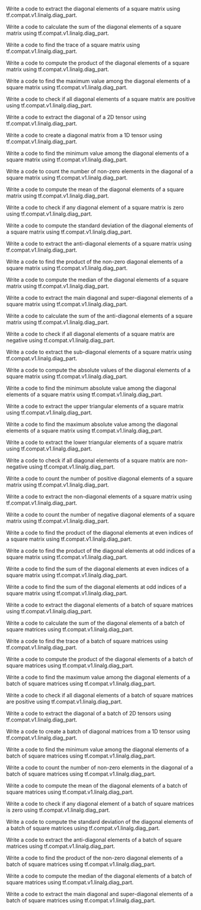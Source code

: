 Write a code to extract the diagonal elements of a square matrix using tf.compat.v1.linalg.diag_part.

Write a code to calculate the sum of the diagonal elements of a square matrix using tf.compat.v1.linalg.diag_part.

Write a code to find the trace of a square matrix using tf.compat.v1.linalg.diag_part.

Write a code to compute the product of the diagonal elements of a square matrix using tf.compat.v1.linalg.diag_part.

Write a code to find the maximum value among the diagonal elements of a square matrix using tf.compat.v1.linalg.diag_part.

Write a code to check if all diagonal elements of a square matrix are positive using tf.compat.v1.linalg.diag_part.

Write a code to extract the diagonal of a 2D tensor using tf.compat.v1.linalg.diag_part.

Write a code to create a diagonal matrix from a 1D tensor using tf.compat.v1.linalg.diag_part.

Write a code to find the minimum value among the diagonal elements of a square matrix using tf.compat.v1.linalg.diag_part.

Write a code to count the number of non-zero elements in the diagonal of a square matrix using tf.compat.v1.linalg.diag_part.

Write a code to compute the mean of the diagonal elements of a square matrix using tf.compat.v1.linalg.diag_part.

Write a code to check if any diagonal element of a square matrix is zero using tf.compat.v1.linalg.diag_part.

Write a code to compute the standard deviation of the diagonal elements of a square matrix using tf.compat.v1.linalg.diag_part.

Write a code to extract the anti-diagonal elements of a square matrix using tf.compat.v1.linalg.diag_part.

Write a code to find the product of the non-zero diagonal elements of a square matrix using tf.compat.v1.linalg.diag_part.

Write a code to compute the median of the diagonal elements of a square matrix using tf.compat.v1.linalg.diag_part.

Write a code to extract the main diagonal and super-diagonal elements of a square matrix using tf.compat.v1.linalg.diag_part.

Write a code to calculate the sum of the anti-diagonal elements of a square matrix using tf.compat.v1.linalg.diag_part.

Write a code to check if all diagonal elements of a square matrix are negative using tf.compat.v1.linalg.diag_part.

Write a code to extract the sub-diagonal elements of a square matrix using tf.compat.v1.linalg.diag_part.

Write a code to compute the absolute values of the diagonal elements of a square matrix using tf.compat.v1.linalg.diag_part.

Write a code to find the minimum absolute value among the diagonal elements of a square matrix using tf.compat.v1.linalg.diag_part.

Write a code to extract the upper triangular elements of a square matrix using tf.compat.v1.linalg.diag_part.

Write a code to find the maximum absolute value among the diagonal elements of a square matrix using tf.compat.v1.linalg.diag_part.

Write a code to extract the lower triangular elements of a square matrix using tf.compat.v1.linalg.diag_part.

Write a code to check if all diagonal elements of a square matrix are non-negative using tf.compat.v1.linalg.diag_part.

Write a code to count the number of positive diagonal elements of a square matrix using tf.compat.v1.linalg.diag_part.

Write a code to extract the non-diagonal elements of a square matrix using tf.compat.v1.linalg.diag_part.

Write a code to count the number of negative diagonal elements of a square matrix using tf.compat.v1.linalg.diag_part.

Write a code to find the product of the diagonal elements at even indices of a square matrix using tf.compat.v1.linalg.diag_part.

Write a code to find the product of the diagonal elements at odd indices of a square matrix using tf.compat.v1.linalg.diag_part.

Write a code to find the sum of the diagonal elements at even indices of a square matrix using tf.compat.v1.linalg.diag_part.

Write a code to find the sum of the diagonal elements at odd indices of a square matrix using tf.compat.v1.linalg.diag_part.

Write a code to extract the diagonal elements of a batch of square matrices using tf.compat.v1.linalg.diag_part.

Write a code to calculate the sum of the diagonal elements of a batch of square matrices using tf.compat.v1.linalg.diag_part.

Write a code to find the trace of a batch of square matrices using tf.compat.v1.linalg.diag_part.

Write a code to compute the product of the diagonal elements of a batch of square matrices using tf.compat.v1.linalg.diag_part.

Write a code to find the maximum value among the diagonal elements of a batch of square matrices using tf.compat.v1.linalg.diag_part.

Write a code to check if all diagonal elements of a batch of square matrices are positive using tf.compat.v1.linalg.diag_part.

Write a code to extract the diagonal of a batch of 2D tensors using tf.compat.v1.linalg.diag_part.

Write a code to create a batch of diagonal matrices from a 1D tensor using tf.compat.v1.linalg.diag_part.

Write a code to find the minimum value among the diagonal elements of a batch of square matrices using tf.compat.v1.linalg.diag_part.

Write a code to count the number of non-zero elements in the diagonal of a batch of square matrices using tf.compat.v1.linalg.diag_part.

Write a code to compute the mean of the diagonal elements of a batch of square matrices using tf.compat.v1.linalg.diag_part.

Write a code to check if any diagonal element of a batch of square matrices is zero using tf.compat.v1.linalg.diag_part.

Write a code to compute the standard deviation of the diagonal elements of a batch of square matrices using tf.compat.v1.linalg.diag_part.

Write a code to extract the anti-diagonal elements of a batch of square matrices using tf.compat.v1.linalg.diag_part.

Write a code to find the product of the non-zero diagonal elements of a batch of square matrices using tf.compat.v1.linalg.diag_part.

Write a code to compute the median of the diagonal elements of a batch of square matrices using tf.compat.v1.linalg.diag_part.

Write a code to extract the main diagonal and super-diagonal elements of a batch of square matrices using tf.compat.v1.linalg.diag_part.